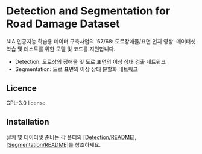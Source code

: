# Detection and Segmentation for Road Damage Dataset

NIA 인공지능 학습용 데이터 구축사업의 '67/68: 도로장애물/표면 인지 영상' 데이터셋 학습 및 테스트를 위한 모델 및 코드를 지원합니다.

- Detection: 도로상의 장애물 및 도로 표면의 이상 상태 검출 네트워크 
- Segmentation: 도로 표면의 이상 상태 분할화 네트워크 

## Licence

GPL-3.0 license

## Installation

설치 및 데이터셋 준비는 각 폴더의 [[Detection/README]](https://github.com/mvplab-yonsei/RoadDamage/blob/main/Detection/README.md), [[Segmentation/README]](https://github.com/mvplab-yonsei/RoadDamage/blob/main/Segmentation/README.md)를 참조하세요.
